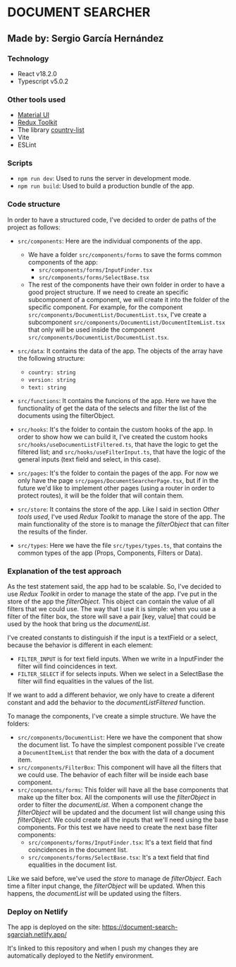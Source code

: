 # DOCUMENT SEARCHER
## Made by: Sergio García Hernández

### Technology
- React v18.2.0
- Typescript v5.0.2

### Other tools used
- [Material UI](https://mui.com/)
- [Redux Toolkit](https://redux-toolkit.js.org/)
- The library [country-list](https://www.npmjs.com/package/country-list)
- Vite
- ESLint

### Scripts
- `npm run dev`: Used to runs the server in development mode.
- `npm run build`: Used to build a production bundle of the app.

### Code structure
In order to have a structured code, I've decided to order de paths of the project as follows:
- `src/components`: Here are the individual components of the app. 
    - We have a folder `src/components/forms` to save the forms common components of the app:
        - `src/components/forms/InputFinder.tsx`
        - `src/components/forms/SelectBase.tsx`
    - The rest of the components have their own folder in order to have a good project structure. If we need to create an specific subcomponent of a component, we will create it into the folder of the specific component. For example, for the component `src/components/DocumentList/DocumentList.tsx`, I've create a subcomponent `src/components/DocumentList/DocumentItemList.tsx` that only will be used inside the component `src/components/DocumentList/DocumentList.tsx`.

- `src/data`: It contains the data of the app. The objects of the array have the following structure:
    - `country: string`
    - `version: string`
    - `text: string`

- `src/functions`: It contains the funcions of the app. Here we have the functionality of get the data of the selects and filter the list of the documents using the filterObject.
- `src/hooks`: It's the folder to contain the custom hooks of the app. In order to show how we can build it, I've created the custom hooks `src/hooks/useDocumentListFiltered.ts`, that have the logic to get the filtered list; and `src/hooks/useFilterInput.ts`, that have the logic of the general inputs (text field and select, in this case).
- `src/pages`: It's the folder to contain the pages of the app. For now we only have the page `src/pages/DocumentSearcherPage.tsx`, but if in the future we'd like to implement other pages (using a router in order to protect routes), it will be the folder that will contain them.
-  `src/store`: It contains the store of the app. Like I said in section _Other tools used_, I've used *Redux Toolkit* to manage the store of the app. The main functionality of the store is to manage the *filterObject* that can filter the results of the finder.
- `src/types`: Here we have the file `src/types/types.ts`, that contains the common types of the app (Props, Components, Filters or Data).

### Explanation of the test approach
As the test statement said, the app had to be scalable. So, I've decided to use *Redux Toolkit* in order to manage the state of the app. I've put in the store of the app the *filterObject*. This object can contain the value of all filters that we could use. The way that I use it is simple: when you use a filter of the filter box, the store will save a pair [key, value] that could be used by the hook that bring us the _documentList_. 

I've created constants to distinguish if the input is a textField or a select, because the behavior is different in each element:
- `FILTER_INPUT` is for text field inputs. When we write in a InputFinder the filter will find coincidences in text. 
- `FILTER_SELECT` if for selects inputs. When we select in a SelectBase the filter will find equalities in the values of the list.

If we want to add a different behavior, we only have to create a diferent constant and add the behavior to the *documentListFiltered* function.

To manage the components, I've create a simple structure. We have the folders:
- `src/components/DocumentList`: Here we have the component that show the document list. To have the simplest component possible I've create a `DocumentItemList` that render the box with the data of a document item.
- `src/components/FilterBox`: This component will have all the filters that we could use. The behavior of each filter will be inside each base component.
- `src/components/forms`: This folder will have all the base components that make up the filter box. All the components will use the *filterObject* in order to filter the *documentList*. When a component change the *filterObject* will be updated and the document list will change using this *filterObject*. We could create all the inputs that we'll need using the base components. For this test we have need to create the next base filter components:
    - `src/components/forms/InputFinder.tsx`: It's a text field that find coincidences in the document list.
    - `src/components/forms/SelectBase.tsx`: It's a text field that find equalities in the document list.
    
Like we said before, we've used the *store* to manage de *filterObject*. Each time a filter input change, the *filterObject* will be updated. When this happens, the *documentList* will be updated using the filters.

### Deploy on Netlify
The app is deployed on the site: https://document-search-sgarciah.netlify.app/

It's linked to this repository and when I push my changes they are automatically deployed to the Netlify environment.